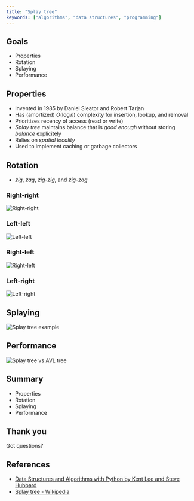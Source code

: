 ```yaml
---
title: "Splay tree"
keywords: ["algorithms", "data structures", "programming"]
---
```


## Goals

* Properties
* Rotation
* Splaying
* Performance

## Properties

* Invented in 1985 by Daniel Sleator and Robert Tarjan
* Has (amortized) $O(\log{n})$ complexity for insertion, lookup, and removal
* Prioritizes recency of access (read or write)
* *Splay tree* maintains balance that is *good enough* without storing *balance* explicitely
* Relies on *spatial locality*
* Used to implement caching or garbage collectors

## Rotation

* *zig*, *zag*, *zig-zig*, and *zig-zag*

### Right-right

![Right-right](images/splayrightright.png)

### Left-left

![Left-left](images/splayleftleft.png)

### Right-left

![Right-left](images/splayrightleft.png)

### Left-right

![Left-right](images/splayleftright.png)

## Splaying

![Splay tree example](images/splaysample.png)

## Performance

![Splay tree vs AVL tree](images/splayvsavl.png)

## Summary

* Properties
* Rotation
* Splaying
* Performance

## Thank you

Got questions?

## References

* [Data Structures and Algorithms with Python by Kent Lee and Steve Hubbard](https://dl.acm.org/citation.cfm?id=2732680)
* [Splay tree - Wikipedia](https://en.wikipedia.org/wiki/Splay_tree)
